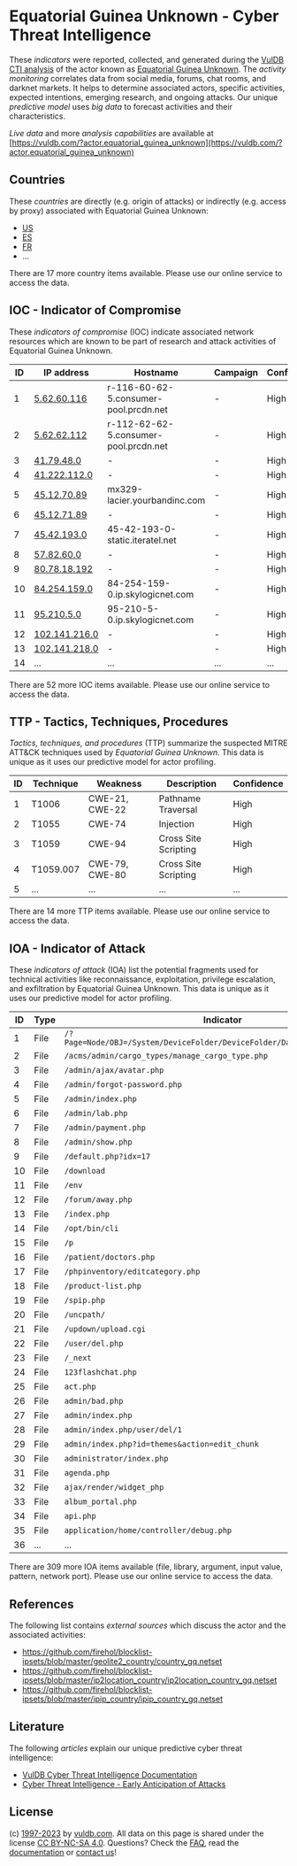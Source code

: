 # Equatorial Guinea Unknown - Cyber Threat Intelligence

These _indicators_ were reported, collected, and generated during the [VulDB CTI analysis](https://vuldb.com/?kb.cti) of the actor known as [Equatorial Guinea Unknown](https://vuldb.com/?actor.equatorial_guinea_unknown). The _activity monitoring_ correlates data from social media, forums, chat rooms, and darknet markets. It helps to determine associated actors, specific activities, expected intentions, emerging research, and ongoing attacks. Our unique _predictive model_ uses _big data_ to forecast activities and their characteristics.

_Live data_ and more _analysis capabilities_ are available at [https://vuldb.com/?actor.equatorial_guinea_unknown](https://vuldb.com/?actor.equatorial_guinea_unknown)

## Countries

These _countries_ are directly (e.g. origin of attacks) or indirectly (e.g. access by proxy) associated with Equatorial Guinea Unknown:

* [US](https://vuldb.com/?country.us)
* [ES](https://vuldb.com/?country.es)
* [FR](https://vuldb.com/?country.fr)
* ...

There are 17 more country items available. Please use our online service to access the data.

## IOC - Indicator of Compromise

These _indicators of compromise_ (IOC) indicate associated network resources which are known to be part of research and attack activities of Equatorial Guinea Unknown.

ID | IP address | Hostname | Campaign | Confidence
-- | ---------- | -------- | -------- | ----------
1 | [5.62.60.116](https://vuldb.com/?ip.5.62.60.116) | r-116-60-62-5.consumer-pool.prcdn.net | - | High
2 | [5.62.62.112](https://vuldb.com/?ip.5.62.62.112) | r-112-62-62-5.consumer-pool.prcdn.net | - | High
3 | [41.79.48.0](https://vuldb.com/?ip.41.79.48.0) | - | - | High
4 | [41.222.112.0](https://vuldb.com/?ip.41.222.112.0) | - | - | High
5 | [45.12.70.89](https://vuldb.com/?ip.45.12.70.89) | mx329-lacier.yourbandinc.com | - | High
6 | [45.12.71.89](https://vuldb.com/?ip.45.12.71.89) | - | - | High
7 | [45.42.193.0](https://vuldb.com/?ip.45.42.193.0) | 45-42-193-0-static.iteratel.net | - | High
8 | [57.82.60.0](https://vuldb.com/?ip.57.82.60.0) | - | - | High
9 | [80.78.18.192](https://vuldb.com/?ip.80.78.18.192) | - | - | High
10 | [84.254.159.0](https://vuldb.com/?ip.84.254.159.0) | 84-254-159-0.ip.skylogicnet.com | - | High
11 | [95.210.5.0](https://vuldb.com/?ip.95.210.5.0) | 95-210-5-0.ip.skylogicnet.com | - | High
12 | [102.141.216.0](https://vuldb.com/?ip.102.141.216.0) | - | - | High
13 | [102.141.218.0](https://vuldb.com/?ip.102.141.218.0) | - | - | High
14 | ... | ... | ... | ...

There are 52 more IOC items available. Please use our online service to access the data.

## TTP - Tactics, Techniques, Procedures

_Tactics, techniques, and procedures_ (TTP) summarize the suspected MITRE ATT&CK techniques used by _Equatorial Guinea Unknown_. This data is unique as it uses our predictive model for actor profiling.

ID | Technique | Weakness | Description | Confidence
-- | --------- | -------- | ----------- | ----------
1 | T1006 | CWE-21, CWE-22 | Pathname Traversal | High
2 | T1055 | CWE-74 | Injection | High
3 | T1059 | CWE-94 | Cross Site Scripting | High
4 | T1059.007 | CWE-79, CWE-80 | Cross Site Scripting | High
5 | ... | ... | ... | ...

There are 14 more TTP items available. Please use our online service to access the data.

## IOA - Indicator of Attack

These _indicators of attack_ (IOA) list the potential fragments used for technical activities like reconnaissance, exploitation, privilege escalation, and exfiltration by Equatorial Guinea Unknown. This data is unique as it uses our predictive model for actor profiling.

ID | Type | Indicator | Confidence
-- | ---- | --------- | ----------
1 | File | `/?Page=Node/OBJ=/System/DeviceFolder/DeviceFolder/DateTime/Action=Submit` | High
2 | File | `/acms/admin/cargo_types/manage_cargo_type.php` | High
3 | File | `/admin/ajax/avatar.php` | High
4 | File | `/admin/forgot-password.php` | High
5 | File | `/admin/index.php` | High
6 | File | `/admin/lab.php` | High
7 | File | `/admin/payment.php` | High
8 | File | `/admin/show.php` | High
9 | File | `/default.php?idx=17` | High
10 | File | `/download` | Medium
11 | File | `/env` | Low
12 | File | `/forum/away.php` | High
13 | File | `/index.php` | Medium
14 | File | `/opt/bin/cli` | Medium
15 | File | `/p` | Low
16 | File | `/patient/doctors.php` | High
17 | File | `/phpinventory/editcategory.php` | High
18 | File | `/product-list.php` | High
19 | File | `/spip.php` | Medium
20 | File | `/uncpath/` | Medium
21 | File | `/updown/upload.cgi` | High
22 | File | `/user/del.php` | High
23 | File | `/_next` | Low
24 | File | `123flashchat.php` | High
25 | File | `act.php` | Low
26 | File | `admin/bad.php` | High
27 | File | `admin/index.php` | High
28 | File | `admin/index.php/user/del/1` | High
29 | File | `admin/index.php?id=themes&action=edit_chunk` | High
30 | File | `administrator/index.php` | High
31 | File | `agenda.php` | Medium
32 | File | `ajax/render/widget_php` | High
33 | File | `album_portal.php` | High
34 | File | `api.php` | Low
35 | File | `application/home/controller/debug.php` | High
36 | ... | ... | ...

There are 309 more IOA items available (file, library, argument, input value, pattern, network port). Please use our online service to access the data.

## References

The following list contains _external sources_ which discuss the actor and the associated activities:

* https://github.com/firehol/blocklist-ipsets/blob/master/geolite2_country/country_gq.netset
* https://github.com/firehol/blocklist-ipsets/blob/master/ip2location_country/ip2location_country_gq.netset
* https://github.com/firehol/blocklist-ipsets/blob/master/ipip_country/ipip_country_gq.netset

## Literature

The following _articles_ explain our unique predictive cyber threat intelligence:

* [VulDB Cyber Threat Intelligence Documentation](https://vuldb.com/?kb.cti)
* [Cyber Threat Intelligence - Early Anticipation of Attacks](https://www.scip.ch/en/?labs.20201022)

## License

(c) [1997-2023](https://vuldb.com/?kb.changelog) by [vuldb.com](https://vuldb.com/?kb.about). All data on this page is shared under the license [CC BY-NC-SA 4.0](https://creativecommons.org/licenses/by-nc-sa/4.0/). Questions? Check the [FAQ](https://vuldb.com/?kb.faq), read the [documentation](https://vuldb.com/?kb) or [contact us](https://vuldb.com/?contact)!
